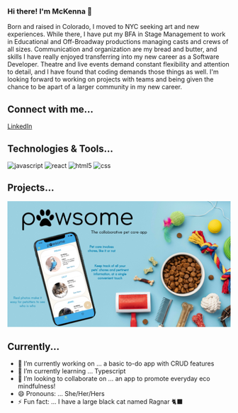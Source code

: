 ### Hi there! I'm McKenna 👋
Born and raised in Colorado, I moved to NYC seeking art and new experiences. While there, I have put my BFA in Stage Management to work in Educational and Off-Broadway productions managing casts and crews of all sizes. Communication and organization are my bread and butter, and skills I have really enjoyed transferring into my new career as a Software Developer. Theatre and live events demand constant flexibility and attention to detail, and I have found that coding demands those things as well. I'm looking forward to working on projects with teams and being given the chance to be apart of a larger community in my new career.


## Connect with me...
[LinkedIn](https://www.linkedin.com/in/mckenna-warren/)

## Technologies & Tools...
![javascript](https://img.shields.io/badge/-JavaScript-F7DF1E?logo=javascript&logoColor=white)
![react](https://img.shields.io/badge/-ReactJs-61DAFB?logo=react&logoColor=white)
![html5](https://img.shields.io/badge/-HTML5-E34F26?logo=html5&logoColor=white)
![css](https://img.shields.io/badge/-CSS-1572B6?logo=css&logoColor=white)

## Projects...
![Pawsome](https://github.com/peophins-plasmas/pawsome-app/raw/main/assets/pawmockup.jpg)


## Currently...
- 🔭 I’m currently working on ... a basic to-do app with CRUD features
- 🌱 I’m currently learning ... Typescript
- 👯 I’m looking to collaborate on ... an app to promote everyday eco mindfulness!
- 😄 Pronouns: ... She/Her/Hers
- ⚡ Fun fact: ... I have a large black cat named Ragnar 🐈‍⬛
